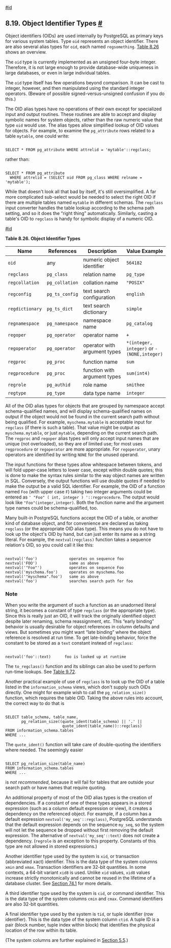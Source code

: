 [#id](#DATATYPE-OID)

## 8.19. Object Identifier Types [#](#DATATYPE-OID)



Object identifiers (OIDs) are used internally by PostgreSQL as primary keys for various system tables. Type `oid` represents an object identifier. There are also several alias types for `oid`, each named `regsomething`. [Table 8.26](datatype-oid#DATATYPE-OID-TABLE) shows an overview.

The `oid` type is currently implemented as an unsigned four-byte integer. Therefore, it is not large enough to provide database-wide uniqueness in large databases, or even in large individual tables.

The `oid` type itself has few operations beyond comparison. It can be cast to integer, however, and then manipulated using the standard integer operators. (Beware of possible signed-versus-unsigned confusion if you do this.)

The OID alias types have no operations of their own except for specialized input and output routines. These routines are able to accept and display symbolic names for system objects, rather than the raw numeric value that type `oid` would use. The alias types allow simplified lookup of OID values for objects. For example, to examine the `pg_attribute` rows related to a table `mytable`, one could write:

```

SELECT * FROM pg_attribute WHERE attrelid = 'mytable'::regclass;
```

rather than:

```

SELECT * FROM pg_attribute
  WHERE attrelid = (SELECT oid FROM pg_class WHERE relname = 'mytable');
```

While that doesn't look all that bad by itself, it's still oversimplified. A far more complicated sub-select would be needed to select the right OID if there are multiple tables named `mytable` in different schemas. The `regclass` input converter handles the table lookup according to the schema path setting, and so it does the “right thing” automatically. Similarly, casting a table's OID to `regclass` is handy for symbolic display of a numeric OID.

[#id](#DATATYPE-OID-TABLE)

**Table 8.26. Object Identifier Types**

| Name            | References     | Description                  | Value Example                               |
| --------------- | -------------- | ---------------------------- | ------------------------------------------- |
| `oid`           | any            | numeric object identifier    | `564182`                                    |
| `regclass`      | `pg_class`     | relation name                | `pg_type`                                   |
| `regcollation`  | `pg_collation` | collation name               | `"POSIX"`                                   |
| `regconfig`     | `pg_ts_config` | text search configuration    | `english`                                   |
| `regdictionary` | `pg_ts_dict`   | text search dictionary       | `simple`                                    |
| `regnamespace`  | `pg_namespace` | namespace name               | `pg_catalog`                                |
| `regoper`       | `pg_operator`  | operator name                | `+`                                         |
| `regoperator`   | `pg_operator`  | operator with argument types | `*(integer,​integer)` or `-(NONE,​integer)` |
| `regproc`       | `pg_proc`      | function name                | `sum`                                       |
| `regprocedure`  | `pg_proc`      | function with argument types | `sum(int4)`                                 |
| `regrole`       | `pg_authid`    | role name                    | `smithee`                                   |
| `regtype`       | `pg_type`      | data type name               | `integer`                                   |


All of the OID alias types for objects that are grouped by namespace accept schema-qualified names, and will display schema-qualified names on output if the object would not be found in the current search path without being qualified. For example, `myschema.mytable` is acceptable input for `regclass` (if there is such a table). That value might be output as `myschema.mytable`, or just `mytable`, depending on the current search path. The `regproc` and `regoper` alias types will only accept input names that are unique (not overloaded), so they are of limited use; for most uses `regprocedure` or `regoperator` are more appropriate. For `regoperator`, unary operators are identified by writing `NONE` for the unused operand.

The input functions for these types allow whitespace between tokens, and will fold upper-case letters to lower case, except within double quotes; this is done to make the syntax rules similar to the way object names are written in SQL. Conversely, the output functions will use double quotes if needed to make the output be a valid SQL identifier. For example, the OID of a function named `Foo` (with upper case `F`) taking two integer arguments could be entered as `' "Foo" ( int, integer ) '::regprocedure`. The output would look like `"Foo"(integer,integer)`. Both the function name and the argument type names could be schema-qualified, too.

Many built-in PostgreSQL functions accept the OID of a table, or another kind of database object, and for convenience are declared as taking `regclass` (or the appropriate OID alias type). This means you do not have to look up the object's OID by hand, but can just enter its name as a string literal. For example, the `nextval(regclass)` function takes a sequence relation's OID, so you could call it like this:

```

nextval('foo')              operates on sequence foo
nextval('FOO')              same as above
nextval('"Foo"')            operates on sequence Foo
nextval('myschema.foo')     operates on myschema.foo
nextval('"myschema".foo')   same as above
nextval('foo')              searches search path for foo
```

### Note

When you write the argument of such a function as an unadorned literal string, it becomes a constant of type `regclass` (or the appropriate type). Since this is really just an OID, it will track the originally identified object despite later renaming, schema reassignment, etc. This “early binding” behavior is usually desirable for object references in column defaults and views. But sometimes you might want “late binding” where the object reference is resolved at run time. To get late-binding behavior, force the constant to be stored as a `text` constant instead of `regclass`:

```

nextval('foo'::text)      foo is looked up at runtime
```

The `to_regclass()` function and its siblings can also be used to perform run-time lookups. See [Table 9.72](functions-info#FUNCTIONS-INFO-CATALOG-TABLE).

Another practical example of use of `regclass` is to look up the OID of a table listed in the `information_schema` views, which don't supply such OIDs directly. One might for example wish to call the `pg_relation_size()` function, which requires the table OID. Taking the above rules into account, the correct way to do that is

```

SELECT table_schema, table_name,
       pg_relation_size((quote_ident(table_schema) || '.' ||
                         quote_ident(table_name))::regclass)
FROM information_schema.tables
WHERE ...
```

The `quote_ident()` function will take care of double-quoting the identifiers where needed. The seemingly easier

```

SELECT pg_relation_size(table_name)
FROM information_schema.tables
WHERE ...
```

is *not recommended*, because it will fail for tables that are outside your search path or have names that require quoting.

An additional property of most of the OID alias types is the creation of dependencies. If a constant of one of these types appears in a stored expression (such as a column default expression or view), it creates a dependency on the referenced object. For example, if a column has a default expression `nextval('my_seq'::regclass)`, PostgreSQL understands that the default expression depends on the sequence `my_seq`, so the system will not let the sequence be dropped without first removing the default expression. The alternative of `nextval('my_seq'::text)` does not create a dependency. (`regrole` is an exception to this property. Constants of this type are not allowed in stored expressions.)

Another identifier type used by the system is `xid`, or transaction (abbreviated xact) identifier. This is the data type of the system columns `xmin` and `xmax`. Transaction identifiers are 32-bit quantities. In some contexts, a 64-bit variant `xid8` is used. Unlike `xid` values, `xid8` values increase strictly monotonically and cannot be reused in the lifetime of a database cluster. See [Section 74.1](transaction-id) for more details.

A third identifier type used by the system is `cid`, or command identifier. This is the data type of the system columns `cmin` and `cmax`. Command identifiers are also 32-bit quantities.

A final identifier type used by the system is `tid`, or tuple identifier (row identifier). This is the data type of the system column `ctid`. A tuple ID is a pair (block number, tuple index within block) that identifies the physical location of the row within its table.

(The system columns are further explained in [Section 5.5](ddl-system-columns).)